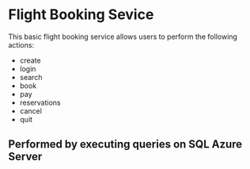 # Flight Booking Sevice

This basic flight booking service allows users to perform the following actions:

* create 
* login
* search
* book 
* pay 
* reservations
* cancel
* quit

 ## Performed by executing queries on SQL Azure Server 
